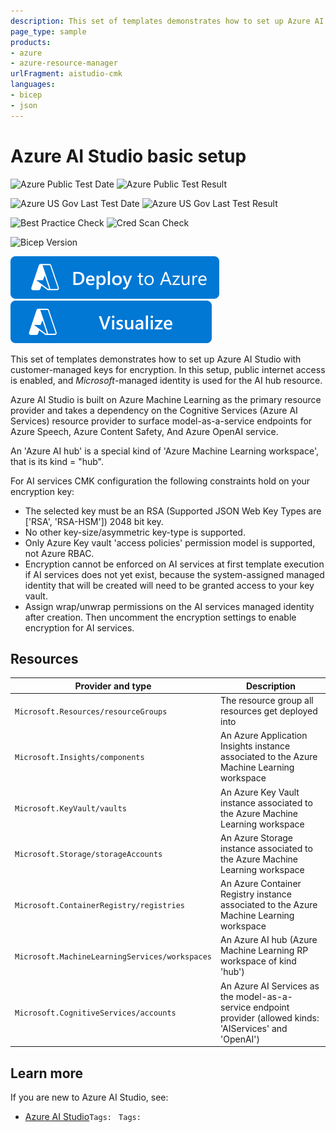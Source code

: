 ```yaml
---
description: This set of templates demonstrates how to set up Azure AI Studio with the basic setup, meaning with public internet access enabled, Microsoft-managed keys for encryption and Microsoft-managed identity configuration for the AI resource.
page_type: sample
products:
- azure
- azure-resource-manager
urlFragment: aistudio-cmk
languages:
- bicep
- json
---
```

# Azure AI Studio basic setup

![Azure Public Test Date](https://azurequickstartsservice.blob.core.windows.net/badges/quickstarts/microsoft.machinelearningservices/aistudio-cmk/PublicLastTestDate.svg)
![Azure Public Test Result](https://azurequickstartsservice.blob.core.windows.net/badges/quickstarts/microsoft.machinelearningservices/aistudio-cmk/PublicDeployment.svg)

![Azure US Gov Last Test Date](https://azurequickstartsservice.blob.core.windows.net/badges/quickstarts/microsoft.machinelearningservices/aistudio-cmk/FairfaxLastTestDate.svg)
![Azure US Gov Last Test Result](https://azurequickstartsservice.blob.core.windows.net/badges/quickstarts/microsoft.machinelearningservices/aistudio-cmk/FairfaxDeployment.svg)

![Best Practice Check](https://azurequickstartsservice.blob.core.windows.net/badges/quickstarts/microsoft.machinelearningservices/aistudio-cmk/BestPracticeResult.svg)
![Cred Scan Check](https://azurequickstartsservice.blob.core.windows.net/badges/quickstarts/microsoft.machinelearningservices/aistudio-cmk/CredScanResult.svg)

![Bicep Version](https://azurequickstartsservice.blob.core.windows.net/badges/quickstarts/microsoft.machinelearningservices/aistudio-cmk/BicepVersion.svg)

[![Deploy To Azure](https://raw.githubusercontent.com/Azure/azure-quickstart-templates/master/1-CONTRIBUTION-GUIDE/images/deploytoazure.svg?sanitize=true)](https://portal.azure.com/#create/Microsoft.Template/uri/https%3A%2F%2Fraw.githubusercontent.com%2FAzure%2Fazure-quickstart-templates%2Fmaster%2Fquickstarts%2Fmicrosoft.machinelearningservices%2Faistudio-cmk%2Fazuredeploy.json)
[![Visualize](https://raw.githubusercontent.com/Azure/azure-quickstart-templates/master/1-CONTRIBUTION-GUIDE/images/visualizebutton.svg?sanitize=true)](http://armviz.io/#/?load=https%3A%2F%2Fraw.githubusercontent.com%2FAzure%2Fazure-quickstart-templates%2Fmaster%2Fquickstarts%2Fmicrosoft.machinelearningservices%2Faistudio-cmk%2Fazuredeploy.json)

This set of templates demonstrates how to set up Azure AI Studio with customer-managed keys for encryption. In this setup, public internet access is enabled, and _Microsoft_-managed identity is used for the AI hub resource.

Azure AI Studio is built on Azure Machine Learning as the primary resource provider and takes a dependency on the Cognitive Services (Azure AI Services) resource provider to surface model-as-a-service endpoints for Azure Speech, Azure Content Safety, And Azure OpenAI service.

An 'Azure AI hub' is a special kind of 'Azure Machine Learning workspace', that is its kind = "hub".

For AI services CMK configuration the following constraints hold on your encryption key:
- The selected key must be an RSA (Supported JSON Web Key Types are ['RSA', 'RSA-HSM']) 2048 bit key.
- No other key-size/asymmetric key-type is supported.
- Only Azure Key vault 'access policies' permission model is supported, not Azure RBAC.
- Encryption cannot be enforced on AI services at first template execution if AI services does not yet exist, because the system-assigned managed identity that will be created will need to be granted access to your key vault.
- Assign wrap/unwrap permissions on the AI services managed identity after creation. Then uncomment the encryption settings to enable encryption for AI services.

## Resources

| Provider and type | Description |
| - | - |
| `Microsoft.Resources/resourceGroups` | The resource group all resources get deployed into |
| `Microsoft.Insights/components` | An Azure Application Insights instance associated to the Azure Machine Learning workspace |
| `Microsoft.KeyVault/vaults` | An Azure Key Vault instance associated to the Azure Machine Learning workspace |
| `Microsoft.Storage/storageAccounts` | An Azure Storage instance associated to the Azure Machine Learning workspace |
| `Microsoft.ContainerRegistry/registries` | An Azure Container Registry instance associated to the Azure Machine Learning workspace |
| `Microsoft.MachineLearningServices/workspaces` | An Azure AI hub (Azure Machine Learning RP workspace of kind 'hub') |
| `Microsoft.CognitiveServices/accounts` | An Azure AI Services as the model-as-a-service endpoint provider (allowed kinds: 'AIServices' and 'OpenAI') |

## Learn more

If you are new to Azure AI Studio, see:

- [Azure AI Studio](https://aka.ms/aistudio/docs)`Tags: `
`Tags: `